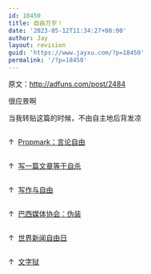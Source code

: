 ```yaml
---
id: 18450
title: 自由万岁！
date: '2023-05-12T11:34:27+08:00'
author: Jay
layout: revision
guid: 'https://www.jayxu.com/?p=18450'
permalink: '/?p=18450'
---
```


<!-- wp:paragraph -->
<p>原文：<a href="http://adfuns.com/post/2484" target="_blank" rel="noopener">http://adfuns.com/post/2484</a></p>
<!-- /wp:paragraph -->

<!-- wp:paragraph -->
<p>很应景啊</p>
<!-- /wp:paragraph -->

<!-- wp:paragraph -->
<p>当我转贴这篇的时候，不由自主地后背发凉</p>
<!-- /wp:paragraph -->

<!-- wp:gallery {"linkTo":"attachment"} -->
<figure class="wp-block-gallery has-nested-images columns-default is-cropped"><!-- wp:image {"id":2463,"linkDestination":"custom"} -->
<figure class="wp-block-image"><a href="http://jayxu.com/log/wp-content/uploads/2010/10/1286613969_9506bb8c.jpg"><img src="http://jayxu.com/log/wp-content/uploads/2010/10/1286613969_9506bb8c.jpg" alt="" class="wp-image-2463" title="1286613969_9506bb8c"/></a></figure>
<!-- /wp:image --></figure>
<!-- /wp:gallery -->

<!-- wp:paragraph -->
<p>↑  <a href="http://adfuns.com/post/2077" target="_blank" rel="noopener">Propmark：言论自由</a></p>
<!-- /wp:paragraph -->

<!-- wp:paragraph {"fontSize":"small"} -->
<p class="has-small-font-size"></p>
<!-- /wp:paragraph -->

<!-- wp:paragraph {"fontSize":"small"} -->
<p class="has-small-font-size"><img title="1286613969_7656bce4" src="http://jayxu.com/log/wp-content/uploads/2010/10/1286613969_7656bce4.jpg" alt=""></p>
<!-- /wp:paragraph -->

<!-- wp:paragraph -->
<p>↑&nbsp;&nbsp;<a href="http://adfuns.com/post/694/" target="_blank" rel="noopener">写一篇文章等于自杀</a></p>
<!-- /wp:paragraph -->

<!-- wp:gallery {"linkTo":"attachment"} -->
<figure class="wp-block-gallery has-nested-images columns-default is-cropped"><!-- wp:image {"id":2465,"linkDestination":"custom"} -->
<figure class="wp-block-image"><a href="http://jayxu.com/log/wp-content/uploads/2010/10/1286613969_27606e0b.jpg"><img src="http://jayxu.com/log/wp-content/uploads/2010/10/1286613969_27606e0b.jpg" alt="" class="wp-image-2465" title="1286613969_27606e0b"/></a></figure>
<!-- /wp:image --></figure>
<!-- /wp:gallery -->

<!-- wp:paragraph -->
<p>↑&nbsp;&nbsp;<a href="http://adfuns.com/post/1037/" target="_blank" rel="noopener">写作与自由</a></p>
<!-- /wp:paragraph -->

<!-- wp:gallery {"linkTo":"attachment"} -->
<figure class="wp-block-gallery has-nested-images columns-default is-cropped"><!-- wp:image {"id":2466,"linkDestination":"custom"} -->
<figure class="wp-block-image"><a href="http://jayxu.com/log/wp-content/uploads/2010/10/1286613969_61060d5b.jpg"><img src="http://jayxu.com/log/wp-content/uploads/2010/10/1286613969_61060d5b.jpg" alt="" class="wp-image-2466" title="1286613969_61060d5b"/></a></figure>
<!-- /wp:image --></figure>
<!-- /wp:gallery -->

<!-- wp:paragraph -->
<p>↑&nbsp;&nbsp;<a href="http://adfuns.com/post/2146/" target="_blank" rel="noopener">巴西媒体协会：伪装</a></p>
<!-- /wp:paragraph -->

<!-- wp:gallery {"linkTo":"attachment"} -->
<figure class="wp-block-gallery has-nested-images columns-default is-cropped"><!-- wp:image {"id":2467,"linkDestination":"custom"} -->
<figure class="wp-block-image"><a href="http://jayxu.com/log/wp-content/uploads/2010/10/1286614076_524530e3.jpg"><img src="http://jayxu.com/log/wp-content/uploads/2010/10/1286614076_524530e3.jpg" alt="" class="wp-image-2467" title="1286614076_524530e3"/></a></figure>
<!-- /wp:image --></figure>
<!-- /wp:gallery -->

<!-- wp:paragraph -->
<p>↑&nbsp;&nbsp;<a href="http://adfuns.com/post/1703/" target="_blank" rel="noopener">世界新闻自由日</a></p>
<!-- /wp:paragraph -->

<!-- wp:gallery {"linkTo":"attachment"} -->
<figure class="wp-block-gallery has-nested-images columns-default is-cropped"><!-- wp:image {"id":2468,"linkDestination":"custom"} -->
<figure class="wp-block-image"><a href="http://jayxu.com/log/wp-content/uploads/2010/10/1286614076_91228556.jpg"><img src="http://jayxu.com/log/wp-content/uploads/2010/10/1286614076_91228556.jpg" alt="" class="wp-image-2468" title="1286614076_91228556"/></a></figure>
<!-- /wp:image --></figure>
<!-- /wp:gallery -->

<!-- wp:paragraph -->
<p>↑&nbsp;&nbsp;<a href="http://adfuns.com/post/1967/" target="_blank" rel="noopener">文字狱</a></p>
<!-- /wp:paragraph -->